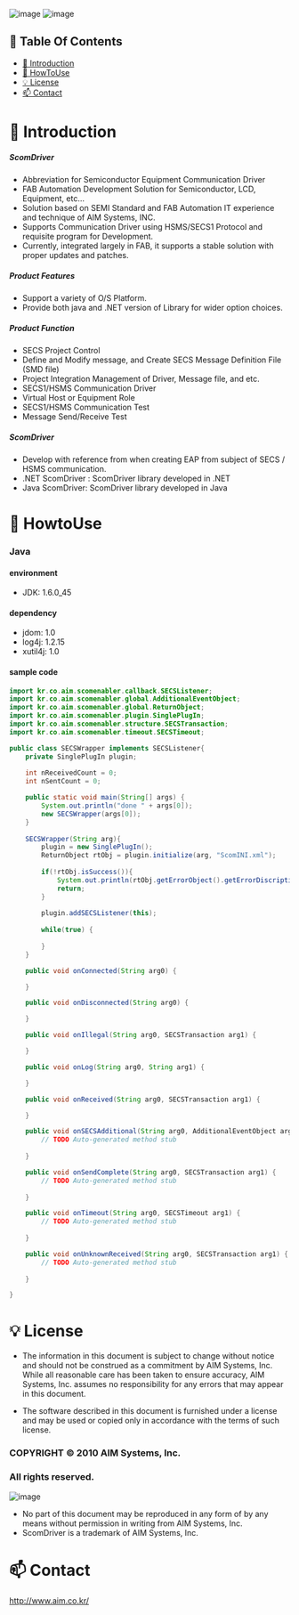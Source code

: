 ![image](https://user-images.githubusercontent.com/102704655/161009152-fc89a509-deac-4bdf-b9f1-f252c892f646.png)
![image](https://user-images.githubusercontent.com/102704655/161009188-40bca8ea-5039-4174-9bff-25e8a5c5c993.png)


## 📌 Table Of Contents
* [📖 Introduction](#-Introduction)
* [🔎 HowToUse](#-HowToUse)
* [💡 License](#-License)
* [📫 Contact](#-Contact)

# 📖 Introduction
##### ScomDriver 
* Abbreviation for Semiconductor Equipment Communication Driver
* FAB Automation Development Solution for Semiconductor, LCD, Equipment, etc…
* Solution based on SEMI Standard and FAB Automation IT experience and technique of AIM Systems, INC.
* Supports Communication Driver using HSMS/SECS1 Protocol and requisite program for Development.
* Currently, integrated largely in FAB, it supports a stable solution with proper updates and patches.

##### Product Features 
* Support a variety of O/S Platform.
* Provide both java and .NET version of Library for wider option choices.

##### Product Function
* SECS Project Control
* Define and Modify message, and Create SECS Message Definition File (SMD file)
* Project Integration Management of Driver, Message file, and etc.
* SECS1/HSMS Communication Driver
* Virtual Host or Equipment Role 
* SECS1/HSMS Communication Test 
* Message Send/Receive Test 

##### ScomDriver
* Develop with reference from when creating EAP from subject of SECS / HSMS communication.
* .NET ScomDriver : ScomDriver library developed in .NET
* Java ScomDriver: ScomDriver library developed in Java

# 🔎 HowtoUse
### Java
#### environment
* JDK: 1.6.0_45

#### dependency
* jdom: 1.0
* log4j: 1.2.15
* xutil4j: 1.0

#### sample code
```java
import kr.co.aim.scomenabler.callback.SECSListener;
import kr.co.aim.scomenabler.global.AdditionalEventObject;
import kr.co.aim.scomenabler.global.ReturnObject;
import kr.co.aim.scomenabler.plugin.SinglePlugIn;
import kr.co.aim.scomenabler.structure.SECSTransaction;
import kr.co.aim.scomenabler.timeout.SECSTimeout;

public class SECSWrapper implements SECSListener{
	private SinglePlugIn plugin;
	
	int nReceivedCount = 0;
	int nSentCount = 0;

	public static void main(String[] args) {
		System.out.println("done " + args[0]);
		new SECSWrapper(args[0]);
	}
	
	SECSWrapper(String arg){
		plugin = new SinglePlugIn();
		ReturnObject rtObj = plugin.initialize(arg, "ScomINI.xml");
		
		if(!rtObj.isSuccess()){
			System.out.println(rtObj.getErrorObject().getErrorDiscription());
			return;
		}
		
		plugin.addSECSListener(this);
		
		while(true) {
			
		}
	}

	public void onConnected(String arg0) {

	}

	public void onDisconnected(String arg0) {

	}

	public void onIllegal(String arg0, SECSTransaction arg1) {

	}

	public void onLog(String arg0, String arg1) {

	}

	public void onReceived(String arg0, SECSTransaction arg1) {

	}

	public void onSECSAdditional(String arg0, AdditionalEventObject arg1) {
		// TODO Auto-generated method stub
		
	}

	public void onSendComplete(String arg0, SECSTransaction arg1) {
		// TODO Auto-generated method stub
		
	}

	public void onTimeout(String arg0, SECSTimeout arg1) {
		// TODO Auto-generated method stub
		
	}

	public void onUnknownReceived(String arg0, SECSTransaction arg1) {
		// TODO Auto-generated method stub
		
	}

}

```

# 💡 License
* The information in this document is subject to change without notice and should not be construed as a commitment by AIM Systems, Inc. While all reasonable care has been taken to ensure accuracy, AIM Systems, Inc. assumes no responsibility for any errors that may appear in this document.

* The software described in this document is furnished under a license and may be used or copied only in accordance with the terms of such license.

### COPYRIGHT © 2010 AIM Systems, Inc.
### All rights reserved.

![image](https://user-images.githubusercontent.com/102704655/161007121-8da3684a-c5bc-4bc6-8247-6ea363a340eb.png)

* No part of this document may be reproduced in any form of by any means without permission in writing from AIM Systems, Inc.
* ScomDriver is a trademark of AIM Systems, Inc.

# 📫 Contact
http://www.aim.co.kr/
